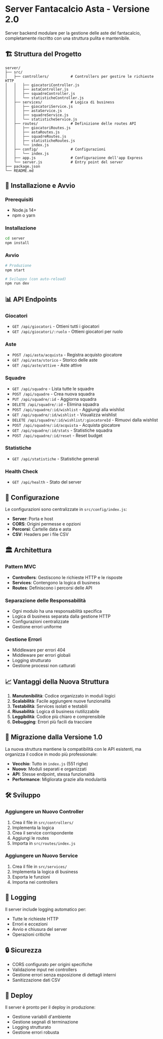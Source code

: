 # Server Fantacalcio Asta - Versione 2.0

Server backend modulare per la gestione delle aste del fantacalcio, completamente riscritto con una struttura pulita e mantenibile.

## 🏗️ Struttura del Progetto

```
server/
├── src/
│   ├── controllers/          # Controllers per gestire le richieste HTTP
│   │   ├── giocatoriController.js
│   │   ├── astaController.js
│   │   ├── squadreController.js
│   │   └── statisticheController.js
│   ├── services/             # Logica di business
│   │   ├── giocatoriService.js
│   │   ├── astaService.js
│   │   ├── squadreService.js
│   │   └── statisticheService.js
│   ├── routes/               # Definizione delle routes API
│   │   ├── giocatoriRoutes.js
│   │   ├── astaRoutes.js
│   │   ├── squadreRoutes.js
│   │   ├── statisticheRoutes.js
│   │   └── index.js
│   ├── config/               # Configurazioni
│   │   └── index.js
│   ├── app.js                # Configurazione dell'app Express
│   └── server.js             # Entry point del server
├── package.json
└── README.md
```

## 🚀 Installazione e Avvio

### Prerequisiti
- Node.js 14+ 
- npm o yarn

### Installazione
```bash
cd server
npm install
```

### Avvio
```bash
# Produzione
npm start

# Sviluppo (con auto-reload)
npm run dev
```

## 📊 API Endpoints

### Giocatori
- `GET /api/giocatori` - Ottieni tutti i giocatori
- `GET /api/giocatori/:ruolo` - Ottieni giocatori per ruolo

### Aste
- `POST /api/asta/acquista` - Registra acquisto giocatore
- `GET /api/asta/storico` - Storico delle aste
- `GET /api/aste/attive` - Aste attive

### Squadre
- `GET /api/squadre` - Lista tutte le squadre
- `POST /api/squadre` - Crea nuova squadra
- `PUT /api/squadre/:id` - Aggiorna squadra
- `DELETE /api/squadre/:id` - Elimina squadra
- `POST /api/squadre/:id/wishlist` - Aggiungi alla wishlist
- `GET /api/squadre/:id/wishlist` - Visualizza wishlist
- `DELETE /api/squadre/:id/wishlist/:giocatoreId` - Rimuovi dalla wishlist
- `POST /api/squadre/:id/acquista` - Acquista giocatore
- `GET /api/squadre/:id/stats` - Statistiche squadra
- `POST /api/squadre/:id/reset` - Reset budget

### Statistiche
- `GET /api/statistiche` - Statistiche generali

### Health Check
- `GET /api/health` - Stato del server

## 🔧 Configurazione

Le configurazioni sono centralizzate in `src/config/index.js`:

- **Server**: Porta e host
- **CORS**: Origini permesse e opzioni
- **Percorsi**: Cartelle data e asta
- **CSV**: Headers per i file CSV

## 🏛️ Architettura

### Pattern MVC
- **Controllers**: Gestiscono le richieste HTTP e le risposte
- **Services**: Contengono la logica di business
- **Routes**: Definiscono i percorsi delle API

### Separazione delle Responsabilità
- Ogni modulo ha una responsabilità specifica
- Logica di business separata dalla gestione HTTP
- Configurazioni centralizzate
- Gestione errori uniforme

### Gestione Errori
- Middleware per errori 404
- Middleware per errori globali
- Logging strutturato
- Gestione processi non catturati

## 📈 Vantaggi della Nuova Struttura

1. **Manutenibilità**: Codice organizzato in moduli logici
2. **Scalabilità**: Facile aggiungere nuove funzionalità
3. **Testabilità**: Services isolati e testabili
4. **Riusabilità**: Logica di business riutilizzabile
5. **Leggibilità**: Codice più chiaro e comprensibile
6. **Debugging**: Errori più facili da tracciare

## 🔄 Migrazione dalla Versione 1.0

La nuova struttura mantiene la compatibilità con le API esistenti, ma organizza il codice in modo più professionale:

- **Vecchio**: Tutto in `index.js` (551 righe)
- **Nuovo**: Moduli separati e organizzati
- **API**: Stesse endpoint, stessa funzionalità
- **Performance**: Migliorata grazie alla modularità

## 🛠️ Sviluppo

### Aggiungere un Nuovo Controller
1. Crea il file in `src/controllers/`
2. Implementa la logica
3. Crea il service corrispondente
4. Aggiungi le routes
5. Importa in `src/routes/index.js`

### Aggiungere un Nuovo Service
1. Crea il file in `src/services/`
2. Implementa la logica di business
3. Esporta le funzioni
4. Importa nei controllers

## 📝 Logging

Il server include logging automatico per:
- Tutte le richieste HTTP
- Errori e eccezioni
- Avvio e chiusura del server
- Operazioni critiche

## 🔒 Sicurezza

- CORS configurato per origini specifiche
- Validazione input nei controllers
- Gestione errori senza esposizione di dettagli interni
- Sanitizzazione dati CSV

## 🚀 Deploy

Il server è pronto per il deploy in produzione:
- Gestione variabili d'ambiente
- Gestione segnali di terminazione
- Logging strutturato
- Gestione errori robusta
